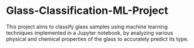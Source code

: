 # Glass-Classification-ML-Project
This project aims to classify glass samples using machine learning techniques implemented in a Jupyter notebook, by analyzing various physical and chemical properties of the glass to accurately predict its type.
